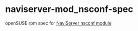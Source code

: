 # naviserver-mod_nsconf-spec

openSUSE rpm spec for [NaviServer nsconf module](http://bitbucket.org/naviserver/nsconf)

